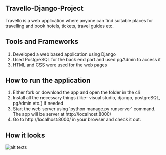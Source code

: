 ## Travello-Django-Project
Travello is a web application where anyone can find suitable places for travelling and book hotels, tickets, travel guides etc.


## Tools and Frameworks
1. Developed a web based application using Django
2. Used PostgreSQL for the back end part and used pgAdmin to access it
3. HTML and CSS were used for the web pages


## How to run the application
1. Either fork or download the app and open the folder in the cli
2. Install all the necessary things (like- visual studio, django, postgreSQL, pgAdmin etc.) if needed
3. Start the web server using 'python manage.py runserver' command. The app will be server at http://localhost:8000/
4. Go to http://localhost:8000/ in your browser and check it out.


## How it looks
![alt text](https://github.com/RahmanFiros/Travello-Django-Project/blob/master/screenshots/1.png)s

